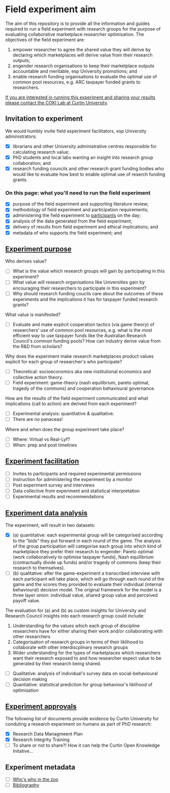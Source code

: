 # Field experiment aim
The aim of this repository is to provide all the information and guides required to run a field experiment with research groups for the purpose of evaluating collaborative marketplace researcher optimisation. The objectives of the field experiment are:
  1. empower researcher to agree the shared value they will derive by declaring which marketplaces will derive value from their research outputs;
  2. engender research organisations to keep their marketplace outputs accountable and meritable, esp University promotions; and
  3. enable research funding organisations to evaluate the optimal use of common pool resources, e.g. ARC taxpayer funded grants to researchers.  

[If you are interested in running this experiment and sharing your results please contact the COKI Lab at Curtin University](https://github.com/david-flanders-tuke/PhD/blob/main/about.md).

## Invitation to experiment
We would humbly invite field experiment facilitators, esp University administrators:
 - [x] librarians and other University administrative centres responsible for calculating research value;
 - [x] PhD students and local labs wanting an insight into research group collaboration; and
 - [x] research funding councils and other research grant funding bodies who would like to evaluate how best to enable optimal use of reserch funding grants.

### On this page: what you'll need to run the field experiment
 - [x] purpose of the field experiment and supporting literature review;
 - [x] methodology of field experiment and participation requirements;
 - [x] administering the field experiment to [participants](https://github.com/david-flanders-tuke/PhD/blob/main/participants.md) on the day;
 - [x] analysis of the data generated from the field experiment;
 - [x] delivery of results from field experiment and ethical implications; and
 - [x] metadata of who supports the field experiment; and

## [Experiment purpose](https://github.com/david-flanders-tuke/PhD/blob/main/theory.md)
Who derives value?
 - [ ] What is the value which research groups will gain by participating in this experiment?
 - [ ] What value will research organisations like Universities gain by encouraging their researchers to participate in this experiment?
 - [ ] Why should research funding coucils care about the outcomes of these experiments and the implications it has for taxpayer funded research grants?

What value is manifested?
 - [ ] Evaluate and make explicit cooperation tactics (via game theory) of researchers' use of common pool resources, e.g. what is the most efficient way to use taxpayer funds like the Australian Research Council's common funding pools?  How can industry derive value from the R&D from scholars?

Why does the experiment make research marketplaces product values explicit for each group of researcher's who participate?
 - [ ] Theoretical: socioeconomics aka new institutional economics and collective action theory.
 - [ ] Field experiment: game-theory (nash equilibrium, pareto optimal, tragedy of the commons) and cooperation behavioural governance.

How are the results of the field experiment communicated and what implications (call to action) are derived from each experiment?
 - [ ] Experimental analysis: quantitative *&* qualitative.
 - [ ] There are no panaceas!

Where and when does the group experiment take place?
 - [ ] Where: Virtual vs Real-Lyf?
 - [ ] When: prep and post timelines

## [Experiment facilitation](https://github.com/david-flanders-tuke/PhD/blob/main/methodology.md)
 - [ ] Invites to participants and required experimental permissions
 - [ ] Instruction for administering the experiment by a monitor
 - [ ] Post experiment survey and interviews
 - [ ] Data collective from experiment and statistical interpretation
 - [ ] Experimental results and recommendations

## [Experiment data analysis](https://github.com/david-flanders-tuke/PhD/blob/main/dataset.md)
The experiment, will result in two datasets: 
 - [x] (a) quantitative: each experimental group will be categorised according to the "bids" they put forward in each round of the game. The analysis of the group participation will categorise each group into which kind of marketplace they prefer their research to engender: Pareto optimal (work collaboratively to optimise taxpayer funds), Nash equilibrium (contractually divide up funds) and/or tragedy of commons (keep their research to themselves).
 - [ ] (b) qualitative: after the game-experiment a transcribed interview with each participant will take place, which will go through each round of the game and the scores they provided to evaluate their individual (internal behavioural) decision model. The original framework for the model is a three layer onion: individual value, shared group value and perceived payoff value. 

The evaluation for (a) and (b) as custom insights for University and Research Council insights into each research group could include:
 1. Understanding for the values which each group of discipline researchers have for either sharing their work and/or collaborating with other researchers
 2. Categorisation of research groups in terms of their liklihood to collaborate with other interdiscplinary research groups
 3. Wider understanding for the types of marketplaces which researchers want their research exposed to and how researcher expect value to be generated by their research being shared.

 - [ ] Qualitative: analysis of individual's survey data on social-behavioural decision making
 - [ ] Quantiative: statistical prediction for group behaviour's liklihood of optimisation 

## [Experiment approvals](https://github.com/david-flanders-tuke/PhD/blob/main/ethic.md)
The following list of documents provide evidence by Curtin University for conduting a research experiment on humans as part of PhD research:
 - [x] Research Data Managmeent Plan
 - [x] Research Integrity Training
 - [ ] To share or not to share?!  How it can help the Curtin Open Knowledge Initative...

## Experiment metadata
 - [ ] [Who's who in the zoo](https://github.com/david-flanders-tuke/PhD/blob/main/about.md)
 - [ ] [Bibliography](https://github.com/david-flanders-tuke/PhD/blob/main/bibliography.md)
